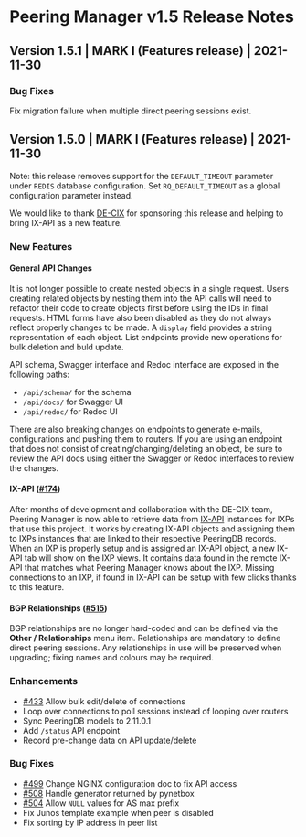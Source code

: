 # Peering Manager v1.5 Release Notes

## Version 1.5.1 | MARK I (Features release) | 2021-11-30

### Bug Fixes

Fix migration failure when multiple direct peering sessions exist.

## Version 1.5.0 | MARK I (Features release) | 2021-11-30

Note: this release removes support for the `DEFAULT_TIMEOUT` parameter under `REDIS` database configuration. Set `RQ_DEFAULT_TIMEOUT` as a global configuration parameter instead.

We would like to thank [DE-CIX](http://www.de-cix.net) for sponsoring this release and helping to bring IX-API as a new feature.

### New Features

#### General API Changes

It is not longer possible to create nested objects in a single request. Users creating related objects by nesting them into the API calls will need to refactor their code to create objects first before using the IDs in final requests. HTML forms have also been disabled as they do not always reflect properly changes to be made. A `display` field provides a string representation of each object. List endpoints provide new operations for bulk deletion and buld update.

API schema, Swagger interface and Redoc interface are exposed in the following paths:

* `/api/schema/` for the schema
* `/api/docs/` for Swagger UI
* `/api/redoc/` for Redoc UI

There are also breaking changes on endpoints to generate e-mails, configurations and pushing them to routers. If you are using an endpoint that does not consist of creating/changing/deleting an object, be sure to review the API docs using either the Swagger or Redoc interfaces to review the changes.

#### IX-API ([#174](https://github.com/peering-manager/peering-manager/issues/174))

After months of development and collaboration with the DE-CIX team, Peering Manager is now able to retrieve data from [IX-API](https://ix-api.net/) instances for IXPs that use this project. It works by creating IX-API objects and assigning them to IXPs instances that are linked to their respective PeeringDB records. When an IXP is properly setup and is assigned an IX-API object, a new IX-API tab will show on the IXP views. It contains data found in the remote IX-API that matches what Peering Manager knows about the IXP. Missing connections to an IXP, if found in IX-API can be setup with few clicks thanks to this feature.

#### BGP Relationships ([#515](https://github.com/peering-manager/peering-manager/issues/515))

BGP relationships are no longer hard-coded and can be defined via the **Other / Relationships** menu item. Relationships are mandatory to define direct peering sessions. Any relationships in use will be preserved when upgrading; fixing names and colours may be required.

### Enhancements

* [#433](https://github.com/peering-manager/peering-manager/issues/433) Allow bulk edit/delete of connections
* Loop over connections to poll sessions instead of looping over routers
* Sync PeeringDB models to 2.11.0.1
* Add `/status` API endpoint
* Record pre-change data on API update/delete

### Bug Fixes

* [#499](https://github.com/peering-manager/peering-manager/issues/499) Change NGINX configuration doc to fix API access
* [#508](https://github.com/peering-manager/peering-manager/issues/508) Handle generator returned by pynetbox
* [#504](https://github.com/peering-manager/peering-manager/issues/504) Allow `NULL` values for AS max prefix
* Fix Junos template example when peer is disabled
* Fix sorting by IP address in peer list
